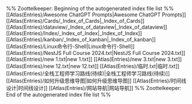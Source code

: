 %% Zoottelkeeper: Beginning of the autogenerated index file list  %%
 [[Atlas(Entries)/Awesome ChatGPT Prompts|Awesome ChatGPT Prompts]]
 [[Atlas(Entries)/Cards/_Index_of_Cards|_Index_of_Cards]]
 [[Atlas(Entries)/dataview/_Index_of_dataview|_Index_of_dataview]]
 [[Atlas(Entries)/Index/_Index_of_Index|_Index_of_Index]]
 [[Atlas(Entries)/kanban/_Index_of_kanban|_Index_of_kanban]]
 [[Atlas(Entries)/Linux命令行-Shell|Linux命令行-Shell]]
 [[Atlas(Entries)/NestJS Full Course 2024.txt|NestJS Full Course 2024.txt]]
 [[Atlas(Entries)/new 1.txt|new 1.txt]]
 [[Atlas(Entries)/new 3.txt|new 3.txt]]
 [[Atlas(Entries)/new 12.txt|new 12.txt]]
 [[Atlas(Entries)/临时.txt|临时.txt]]
 [[Atlas(Entries)/全栈工程师学习路线(待续)|全栈工程师学习路线(待续)]]
 [[Atlas(Entries)/如何升级思维导图|如何升级思维导图]]
 [[Atlas(Entries)/时间线设计|时间线设计]]
 [[Atlas(Entries)/网站导航|网站导航]]
%% Zoottelkeeper: End of the autogenerated index file list  %%
